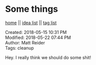 # Some things

[home](../index.md) || [idea list](../ideas.md) || [tag list](../tags.md)

Created: 2018-05-15 10:31 PM  
Modified: 2018-05-22 07:44 PM  
Author: Matt Reider  
Tags: cleanup  

Hey. I really think we should do some shit!
